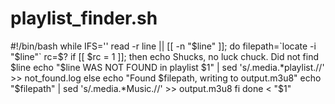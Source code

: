 # playlist_finder.sh
#!/bin/bash
while IFS='' read -r line || [[ -n "$line" ]]; do
	filepath=`locate -i "$line"`
	rc=$?
    if [[ $rc = 1 ]]; then
		echo Shucks, no luck chuck. Did not find $line
		echo "$line WAS NOT FOUND in playlist $1" | sed 's/.media.*playlist.//' >> not_found.log
	else
		echo "Found $filepath, writing to output.m3u8"
		echo "$filepath" | sed 's/.media.*Music.//' >> output.m3u8
	fi
done < "$1"
